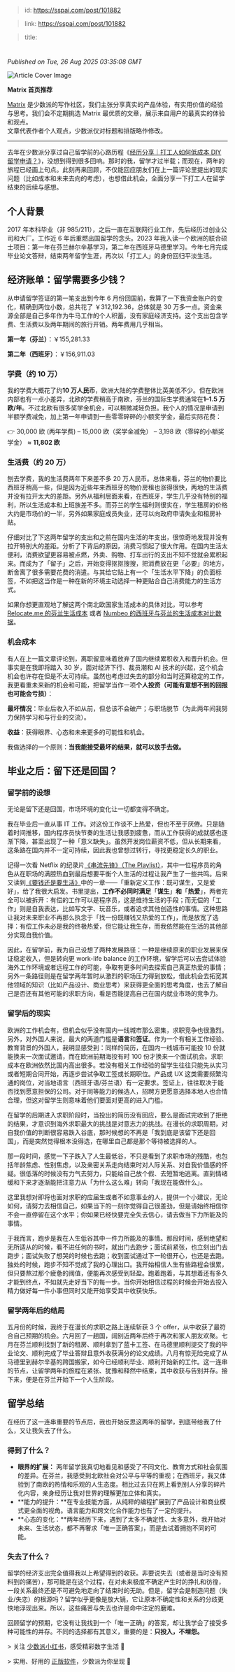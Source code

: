 > id: https://sspai.com/post/101882

> link: https://sspai.com/post/101882

> title: 

# 
_Published on Tue, 26 Aug 2025 03:35:08 GMT_

![Article Cover Image](https://cdnfile.sspai.com/2025/08/17/c26c216c8605b30c50bff841461d1950.jpg)  

**Matrix 首页推荐** 

[Matrix](https://sspai.com/matrix) 是少数派的写作社区，我们主张分享真实的产品体验，有实用价值的经验与思考。我们会不定期挑选 Matrix 最优质的文章，展示来自用户的最真实的体验和观点。   
文章代表作者个人观点，少数派仅对标题和排版略作修改。

* * *

去年在少数派分享过自己留学前的心路历程《[经历分享｜打工人如何低成本 DIY 留学申请？](https://sspai.com/post/91741)》，没想到得到很多回响。那时的我，留学才过半载；而现在，两年的旅程已经画上句点。此刻再来回顾，不仅能回应朋友们在上一篇评论里提出的现实问题（比如成本和未来去向的考虑），也想借此机会，全面分享一下打工人在留学结束的后续与感想。

个人背景
----

2017 年本科毕业（非 985/211），之后一直在互联网行业工作，先后经历过创业公司和大厂。工作近 6 年后重燃出国留学的念头。2023 年我入读一个欧洲的联合硕士项目：第一年在芬兰赫尔辛基学习，第二年在西班牙马德里学习。今年七月完成毕业论文答辩，结束两年留学生涯，再次以「打工人」的身份回归平淡生活。

经济账单：留学需要多少钱？
-------------

从申请留学签证的第一笔支出到今年 6 月份回国前，我算了一下我资金账户的变化，精确到两位小数，总共花了 ￥312,192.36，总体就是 30 万多一点。资金来源全部是自己多年作为牛马工作的个人积蓄，没有家庭经济支持。这个支出包含学费、生活费以及两年期间的旅行开销。两年费用几乎相当。

**第一年（芬兰）**：￥155,281.33

**第二年（西班牙）**：￥156,911.03

### 学费（约 10 万）

我的学费大概花了约**10 万人民币**，欧洲大陆的学费整体比英美低不少。但在欧洲内部也有一点小差异，北欧的学费稍高于南欧，芬兰的国际生学费通常在**1–1.5 万欧/年**。不过北欧有很多奖学金机会，可以稍微减轻负担。我个人的情况是申请到半额学费减免，加上第一年申请到一些零零碎碎的小额奖学金，最后实际花费：

👉 30,000 欧 (两年学费) – 15,000 欧（奖学金减免） – 3,198 欧（零碎的小额奖学金） ≈ **11,802 欧**

### 生活费（约 20 万）

刨去学费，我的生活费两年下来差不多 20 万人民币。总体来看，芬兰的物价要比西班牙稍高一些，但是因为近些年来西班牙的物价房租也涨得很快，两地的生活费并没有拉开太大的差距。另外从福利层面来看，在西班牙，学生几乎没有特别的福利，所以生活成本和上班族差不多。而芬兰的学生福利则很实在，学生租房的价格大约是市场价的一半，另外如果家庭成员失业，还可以向政府申请失业和租房补贴。

仔细对比了下这两年留学的支出和之前在国内生活的年支出，很惊奇地发现并没有拉开特别大的差距。分析了下背后的原因，消费习惯起了很大作用。在国内生活太便利，消费欲望更容易被点燃，外卖、购物、打车出行的支出不知不觉就会累积起来。而成为了「留子」之后，开始变得抠抠搜搜，把消费放在更「必要」的地方，断舍离了很多需要花费的消遣。与其给它贴上有一个「生活水平下降」的负面标签，不如把这当作是一种在新的环境主动选择一种更贴合自己消费能力的生活方式。

如果你想更直观地了解这两个南北欧国家生活成本的具体对比，可以参考 [Relocate.me 的芬兰生活成本](https://relocate.me/cost-of-living/finland) 或者 [Numbeo 的西班牙与芬兰的生活成本对比数据](https://www.numbeo.com/cost-of-living/compare_cities.jsp?country1=Spain&city1=Madrid&country2=Finland&city2=Helsinki)。

### 机会成本

有人在上一篇文章评论到，离职留意味着放弃了国内继续累积收入和晋升机会。但事实是在我即将踏入 30 岁，面对经济下行、裁员潮和 AI 技术的兴起，这个机会机会也许存在但是不太可持续。虽然也考虑过失去的部分和当时还算稳定的工作，我更看重未来新的机会和可能，把留学当作一项**个人投资（可能有意想不到的回报也可能会亏损）**：

**最坏情况**：毕业后收入不如从前，但总该不会破产；与职场脱节（为此两年间我努力保持学习和与行业的交流）。

**收益**：获得眼界、心态和未来更多的可能性和机会。

我做选择的一个原则：**当我能接受最坏的结果，就可以放手去做。**

毕业之后：留下还是回国？
------------

### 留学前的设想

无论是留下还是回国，市场环境的变化让一切都变得不确定。

我在毕业后一直从事 IT 工作。对这份工作谈不上热爱，但也不至于厌倦。只是随着时间推移，国内程序员快节奏的生活让我感到疲惫，而从工作获得的成就感也逐渐下降，甚至出现了一种「意义缺失」。虽然开发岗位薪资不低，但从长期来看，这条路在国内并不一定可持续，因此我也曾想过转行，寻找更稳定长久的职业。

记得一次看 Netflix 的纪录片[《串流先锋》（The Playlist）](https://movie.douban.com/subject/35500137/)，其中一位程序员的角色从在职场的满腔热血到最后想要平衡个人生活的过程让我产生了一些共鸣。后来又读到[《要钱还是要生活》](https://book.douban.com/subject/35611477/)中的一章——「重新定义工作：既可谋生，又是爱好」，给了我很大启发。书里提出，**工作不必同时满足**「**谋生**」**和**「**热爱**」，两者完全可以被拆开：有偿的工作可以是程序员，这是维持生活的手段；而无偿的「工作」则是自我表达，比如写文字、玩音乐，或者追求其他创造性的事情。这种思路让我对未来职业不再那么执念于「找一份既赚钱又热爱的工作」，而是放宽了选择：有偿工作未必是我的终极热爱，但它能让我生存，而我依然能在生活的其他部分实现自我价值。

因此，在留学前，我为自己设想了两种发展路径：一种是继续原来的职业发展来保证稳定收入，但是转向更 work-life balance 的工作环境，留学后可以去尝试体验海外工作环境或者远程工作的可能，争取有更多时间去探索自己真正热爱的事情；另外一条路径则是在留学两年暂时从激烈的职场压力得到放松，借此机会去拓宽其他领域的知识（比如产品设计、商业思考）来获得更全面的思考角度，也去了解自己是否还有其他可能的求职方向，看是否能提高自己在国内就业市场的竞争力。

### 留学后的现实

欧洲的工作机会有，但机会似乎没有国内一线城市那么密集，求职竞争也很激烈。另外，对外国人来说，最大的两道门槛是**语言**和**签证**。作为一个有相关工作经验、教育背景的外国人，我明显感受到：同样的简历，在国内一线城市可能投 10 份就能换来一次面试邀请，而在欧洲前期海投有时 100 份才换来一个面试机会。求职成本在欧洲依然比国内高出很多。若没有相关工作经验的留学生往往只能先从实习或者短期合同开始，再逐步尝试争取工签或长期职位。产品或 UX 这类需要频繁沟通的岗位，对当地语言（西班牙语/芬兰语）有一定要求。签证上，往往取决于能否找到愿意担保的公司。对于同等能力的候选人，招聘方更愿意选择本地人也合情合理，但这对留学生则意味着他们要面对更高的进入门槛。

在留学的后期进入求职阶段时，当投出的简历没有回应，要么是面试完收到了拒绝的结果，才意识到海外求职最大的挑战是对意志力的挑战。在漫长的求职周期，对自我价值的判断很容易跌入谷底，那时候想的不再是「我到底是该留下还是回国」，而是突然觉得根本没得选，在哪里自己都是那个等待被选择的人。

那一段时间，感觉一下子跌入了人生最低谷，不只是看到了求职市场的残酷，也包括年龄焦虑、性别焦虑，以及亲密关系走向结束时对人际关系、对自我价值感的怀疑。很低落的时候没有力气去努力，只能给自己放个假、去短暂地逃离。直到情绪缓和下来才逐渐能把注意力从「为什么这么难」转向「我现在能做什么」。

这里我想对即将也面对求职的应届生或者不如意事业的人，提供一个小建议，无论如何，请努力去相信自己，如果当下的一刻你觉得自己很差劲，但是请始终相信你不会一直停留在这个水平；你如果已经快要完全失去信心，请去做当下力所能及的事情。

于我而言，跑步是我在人生低谷其中一件力所能及的事情。那段时间，感到绝望和无所适从的时候，看不进任何的书时，就出门去跑步；面试前紧张，也立刻出门去跑步；面试失败了想哭的时候也去跑；收到面试通过下一轮很开心，也还是去跑。独处的时候，跑步不知不觉成了我的心理出口。我开始相信人生有些路程会很累，但只要熬过那个疲惫的阈值，便能再次感受到轻盈。跑着跑着，与其想着还有多久才能到终点，不如就先走好当下的每一步。当你开始相信过程的时候会开始去投入精力做好每一件小事但同时又能开始享受其中收获快乐。

### 留学两年后的结局

五月份的时候，我终于在漫长的求职之路上连续斩获 3 个 offer，从中收获了最符合自己预期的机会。六月回了一趟国，阔别近两年后终于再次和家人朋友欢聚。七月在芬兰顺利找到了新的租房、顺利拿到了蓝卡工签、在马德里顺利提交了我的毕业论文、顺利完成了毕业答辩且意外收获满分的论文成绩。八月有惊无险完成了从马德里到赫尔辛基的跨国搬家，如今已经顺利毕业、顺利开始新的工作。这一连串的节点，让留学两年的旅程在紧张、犹豫和释然中结束，其中收获与告别并存。接下来，便是在芬兰开始下一个人生阶段。

留学总结
----

在经历了这一连串重要的节点后，我也开始反思这两年的留学，到底带给我了什么，又让我失去了什么。

### 得到了什么？

-   **眼界的扩展：** 两年留学我真切地看见和感受了不同文化、教育方式和社会氛围的差异。在芬兰，我感受到北欧社会对公平与平等的重视；在西班牙，我又体验到了南欧的热情和乐观的人生态度。相比过去只在网上看到别人分享的碎片化内容，亲身经历让我对世界的理解更加立体和真实。
-   **能力的提升：**在专业技能方面，从纯粹的编程扩展到了产品设计和商业模式更全面的视角。语言能力和跨文化合作能力也有了一定的提升。
-   **心态的变化：**两年经历下来，遇到了太多不确定性、太多意外，我开始对未来、生活状态，都不再奢求「唯一正确答案」，而是去试着拥抱不同的可能。

### 失去了什么？

留学的经济支出完全值得我以上希望得到的收获。非要说失去（或者是当时没有预料到的痛苦），那可能是在这个过程，在对未来极度不确定产生时的挣扎和彷徨，一段关系最终还是不可避免地走向了结束时的无助。但是，留学会是制造问题（失业/失恋）的根源吗？留学似乎更像是放大镜，它让原本不确定性和关系的分歧更快地浮现出来。所以，这些痛苦与失去也许是命中注定的磨难。

回顾留学的预期，它没有让我找到一个「唯一正确」的答案，却让我学会了接受多种可能性的并存。不同的选择都有其意义，重要的是：**只投入，不埋怨。**

\> 关注 [少数派小红书](https://www.xiaohongshu.com/user/profile/63f5d65d000000001001d8d4)，感受精彩数字生活 🍃

\> 实用、好用的 [正版软件](https://sspai.com/mall)，少数派为你呈现 🚀
